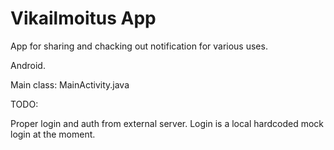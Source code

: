 # Vikailmoitus App
App for sharing and chacking out notification for various uses.

Android.

Main class: MainActivity.java


TODO:

Proper login and auth from external server. Login is a local hardcoded mock login at the moment.
